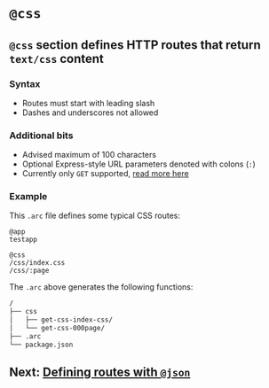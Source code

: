 # `@css`

## `@css` section defines HTTP routes that return `text/css` content

### Syntax

- Routes must start with leading slash
- Dashes and underscores not allowed

### Additional bits

- Advised maximum of 100 characters
- Optional Express-style URL parameters denoted with colons (`:`)
- Currently only `GET` supported, [read more here](/intro/limits)

### Example

This `.arc` file defines some typical CSS routes:

```arc
@app
testapp

@css
/css/index.css
/css/:page
```

The `.arc` above generates the following functions:

```bash
/
├── css
│   ├── get-css-index-css/
│   └── get-css-000page/
├── .arc
└── package.json
```

## Next: [Defining routes with `@json`](/reference/json)

